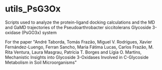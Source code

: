 # utils_PsG3Ox
 Scripts used to analyze the protein-ligand docking calculations and the MD and GaMD trajectories of the Pseudoarthrobacter siccitolerans Glycoside 3-oxidase (PsGO3x) system

For the paper "André Taborda, Tomás Frazão, Miguel V. Rodrigues, Xavier Fernández-Luengo, Ferran Sancho, Maria Fátima Lucas, Carlos Frazão, M. Rita Ventura, Laura Masgrau, Patrícia T. Borges and Lígia O. Martins, Mechanistic Insights into Glycoside 3-Oxidases Involved in C-Glycoside Metabolism in Soil Microorganisms"

